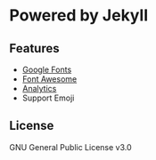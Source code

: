 # Powered by Jekyll

## Features

- [Google Fonts](https://fonts.google.com/)
- [Font Awesome](http://fontawesome.io/)
- [Analytics](https://analytics.google.com/analytics/web/)
- Support Emoji


## License

GNU General Public License v3.0
